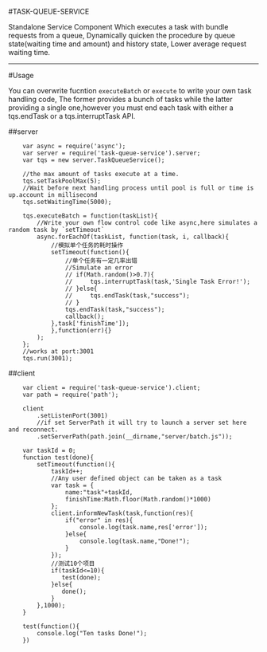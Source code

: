 #TASK-QUEUE-SERVICE

Standalone Service Component Which executes a task with bundle requests from a queue,
Dynamically quicken the procedure by queue state(waiting time and amount) and history state,
Lower average request waiting time.

________

#Usage

You can overwrite fucntion `executeBatch` or `execute` to write your own task handling code,
The former provides a bunch of tasks while the latter providing a single one,however you must end each task
with either a tqs.endTask or a tqs.interruptTask API.

##server

```
    var async = require('async');
    var server = require('task-queue-service').server;
    var tqs = new server.TaskQueueService();
    
    //the max amount of tasks execute at a time.
    tqs.setTaskPoolMax(5);
    //Wait before next handling process until pool is full or time is up.account in millisecond
    tqs.setWaitingTime(5000); 
    
    tqs.executeBatch = function(taskList){
        //Write your own flow control code like async,here simulates a random task by `setTimeout`
        async.forEachOf(taskList, function(task, i, callback){
            //模拟单个任务的耗时操作
            setTimeout(function(){
                //单个任务有一定几率出错
                //Simulate an error
                // if(Math.random()>0.7){
                //     tqs.interruptTask(task,'Single Task Error!');
                // }else{
                //     tqs.endTask(task,"success");
                // }
                tqs.endTask(task,"success");
                callback();
            },task['finishTime']);
            },function(err){}
        );
    };
    //works at port:3001
    tqs.run(3001);
```

##client

```
    var client = require('task-queue-service').client;
    var path = require('path');
    
    client
        .setListenPort(3001)
        //if set ServerPath it will try to launch a server set here and reconnect.
        .setServerPath(path.join(__dirname,"server/batch.js"));
    
    var taskId = 0;
    function test(done){
        setTimeout(function(){
            taskId++;
            //Any user defined object can be taken as a task
            var task = {
                name:"task"+taskId,
                finishTime:Math.floor(Math.random()*1000)
            };
            client.informNewTask(task,function(res){
                if("error" in res){
                    console.log(task.name,res['error']);
                }else{
                    console.log(task.name,"Done!");
                }
            });
            //测试10个项目
            if(taskId<=10){
               test(done);
            }else{
               done();
            }
        },1000);
    }
    
    test(function(){
        console.log("Ten tasks Done!");
    })

```